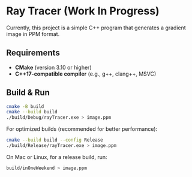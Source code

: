 # Ray Tracer (Work In Progress)

Currently, this project is a simple C++ program that generates a gradient image in PPM format.

## Requirements

- **CMake** (version 3.10 or higher)
- **C++17-compatible compiler** (e.g., g++, clang++, MSVC)

## Build & Run

```bash
cmake -B build
cmake --build build
./build/Debug/rayTracer.exe > image.ppm
```

For optimized builds (recommended for better performance):

```bash
cmake --build build --config Release
./build/Release/rayTracer.exe > image.ppm
```

On Mac or Linux, for a release build, run:

```bash
build/inOneWeekend > image.ppm
```